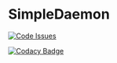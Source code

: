# SimpleDaemon

[![Code Issues](https://www.quantifiedcode.com/api/v1/project/783b9fed9b084049a721fd322d62738a/badge.svg)](https://www.quantifiedcode.com/app/project/783b9fed9b084049a721fd322d62738a)

[![Codacy Badge](https://api.codacy.com/project/badge/Grade/dd1ed35fdf464e4894a6b3ba18bd29dd)](https://www.codacy.com/app/toast254/SimpleDaemon?utm_source=github.com&amp;utm_medium=referral&amp;utm_content=toast254/SimpleDaemon&amp;utm_campaign=Badge_Grade)
